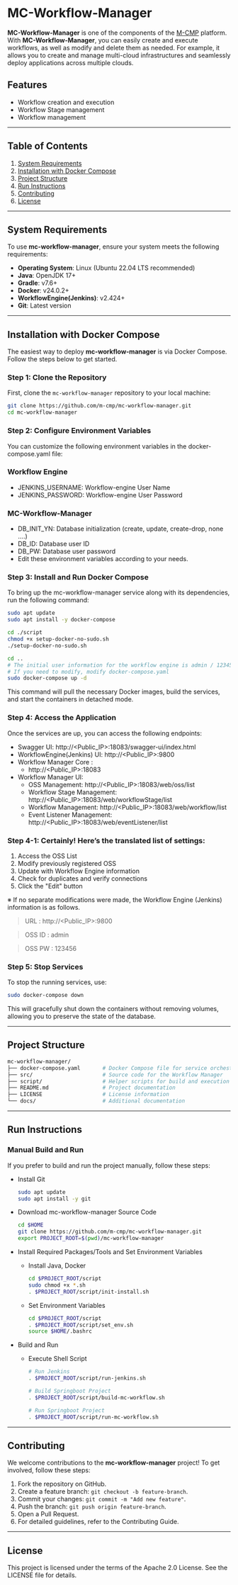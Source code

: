 # MC-Workflow-Manager**MC-Workflow-Manager** is one of the components of the [M-CMP](https://github.com/m-cmp/docs/tree/main) platform. With **MC-Workflow-Manager**, you can easily create and execute workflows, as well as modify and delete them as needed. For example, it allows you to create and manage multi-cloud infrastructures and seamlessly deploy applications across multiple clouds.## Features- Workflow creation and execution- Workflow Stage management- Workflow management---## Table of Contents1. [System Requirements](#system-requirements)2. [Installation with Docker Compose](#installation-with-docker-compose)3. [Project Structure](#project-structure)4. [Run Instructions](#run-instructions)5. [Contributing](#contributing)6. [License](#license)---## System RequirementsTo use **mc-workflow-manager**, ensure your system meets the following requirements:- **Operating System**: Linux (Ubuntu 22.04 LTS recommended)- **Java**: OpenJDK 17+- **Gradle**: v7.6+- **Docker**: v24.0.2+- **WorkflowEngine(Jenkins)**: v2.424+- **Git**: Latest version---## Installation with Docker ComposeThe easiest way to deploy **mc-workflow-manager** is via Docker Compose. Follow the steps below to get started.### Step 1: Clone the RepositoryFirst, clone the `mc-workflow-manager` repository to your local machine:```bashgit clone https://github.com/m-cmp/mc-workflow-manager.gitcd mc-workflow-manager```### Step 2: Configure Environment VariablesYou can customize the following environment variables in the docker-compose.yaml file:### Workflow Engine- JENKINS_USERNAME: Workflow-engine User Name- JENKINS_PASSWORD: Workflow-engine User Password### MC-Workflow-Manager- DB_INIT_YN: Database initialization (create, update, create-drop, none ....)- DB_ID: Database user ID- DB_PW: Database user password- Edit these environment variables according to your needs.### Step 3: Install and Run Docker ComposeTo bring up the mc-workflow-manager service along with its dependencies, run the following command:```bashsudo apt updatesudo apt install -y docker-composecd ./scriptchmod +x setup-docker-no-sudo.sh./setup-docker-no-sudo.shcd ..# The initial user information for the workflow engine is admin / 123456# If you need to modify, modify docker-compose.yamlsudo docker-compose up -d```This command will pull the necessary Docker images, build the services, and start the containers in detached mode.### Step 4: Access the ApplicationOnce the services are up, you can access the following endpoints:- Swagger UI: http://<Public_IP>:18083/swagger-ui/index.html- WorkflowEngine(Jenkins) UI: http://<Public_IP>:9800- Workflow Manager Core :  - http://<Public_IP>:18083- Workflow Manager UI:  - OSS Management: http://<Public_IP>:18083/web/oss/list  - Workflow Stage Management: http://<Public_IP>:18083/web/workflowStage/list  - Workflow Management: http://<Public_IP>:18083/web/workflow/list  - Event Listener Management: http://<Public_IP>:18083/web/eventListener/list### Step 4-1: Certainly! Here’s the translated list of settings:1. Access the OSS List2. Modify previously registered OSS3. Update with Workflow Engine information4. Check for duplicates and verify connections5. Click the "Edit" button※ If no separate modifications were made, the Workflow Engine (Jenkins) information is as follows.> URL : http://<Public_IP>:9800> OSS ID : admin> OSS PW : 123456### Step 5: Stop ServicesTo stop the running services, use:```bashsudo docker-compose down```This will gracefully shut down the containers without removing volumes, allowing you to preserve the state of the database.---## Project Structure```bashmc-workflow-manager/├── docker-compose.yaml       # Docker Compose file for service orchestration├── src/                      # Source code for the Workflow Manager├── script/                   # Helper scripts for build and execution├── README.md                 # Project documentation├── LICENSE                   # License information└── docs/                     # Additional documentation```---## Run Instructions### Manual Build and RunIf you prefer to build and run the project manually, follow these steps:- Install Git  ```bash  sudo apt update  sudo apt install -y git  ```- Download mc-workflow-manager Source Code  ```bash  cd $HOME  git clone https://github.com/m-cmp/mc-workflow-manager.git  export PROJECT_ROOT=$(pwd)/mc-workflow-manager  ```- Install Required Packages/Tools and Set Environment Variables  - Install Java, Docker    ```bash    cd $PROJECT_ROOT/script    sudo chmod +x *.sh    . $PROJECT_ROOT/script/init-install.sh    ```  - Set Environment Variables    ```bash    cd $PROJECT_ROOT/script    . $PROJECT_ROOT/script/set_env.sh    source $HOME/.bashrc    ```- Build and Run  - Execute Shell Script    ```bash    # Run Jenkins    . $PROJECT_ROOT/script/run-jenkins.sh      # Build Springboot Project    . $PROJECT_ROOT/script/build-mc-workflow.sh      # Run Springboot Project    . $PROJECT_ROOT/script/run-mc-workflow.sh    ```---## ContributingWe welcome contributions to the **mc-workflow-manager** project! To get involved, follow these steps:1. Fork the repository on GitHub.2. Create a feature branch: ```git checkout -b feature-branch```.3. Commit your changes: ```git commit -m "Add new feature"```.4. Push the branch: ```git push origin feature-branch```.5. Open a Pull Request.6. For detailed guidelines, refer to the Contributing Guide.---## LicenseThis project is licensed under the terms of the Apache 2.0 License. See the LICENSE file for details.